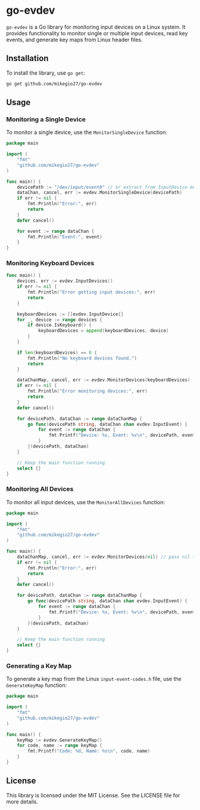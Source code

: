 # go-evdev

`go-evdev` is a Go library for monitoring input devices on a Linux system. It provides functionality to monitor single or multiple input devices, read key events, and generate key maps from Linux header files.

## Installation

To install the library, use `go get`:

```sh
go get github.com/mikegio27/go-evdev
```

## Usage

### Monitoring a Single Device

To monitor a single device, use the `MonitorSingleDevice` function:

```go
package main

import (
    "fmt"
    "github.com/mikegio27/go-evdev"
)

func main() {
    devicePath := "/dev/input/event0" // or extract from InputDevice method
    dataChan, cancel, err := evdev.MonitorSingleDevice(devicePath)
    if err != nil {
        fmt.Println("Error:", err)
        return
    }
    defer cancel()

    for event := range dataChan {
        fmt.Println("Event:", event)
    }
}
```

### Monitoring Keyboard Devices

```go
func main() {
    devices, err := evdev.InputDevices()
    if err != nil {
        fmt.Println("Error getting input devices:", err)
        return
    }

    keyboardDevices := []evdev.InputDevice{}
    for _, device := range devices {
        if device.IsKeyboard() {
            keyboardDevices = append(keyboardDevices, device)
        }
    }

    if len(keyboardDevices) == 0 {
        fmt.Println("No keyboard devices found.")
        return
    }

    dataChanMap, cancel, err := evdev.MonitorDevices(keyboardDevices)
    if err != nil {
        fmt.Println("Error monitoring devices:", err)
        return
    }
    defer cancel()

    for devicePath, dataChan := range dataChanMap {
        go func(devicePath string, dataChan chan evdev.InputEvent) {
            for event := range dataChan {
                fmt.Printf("Device: %s, Event: %v\n", devicePath, event)
            }
        }(devicePath, dataChan)
    }

    // Keep the main function running
    select {}
}
```

### Monitoring All Devices

To monitor all input devices, use the `MonitorAllDevices` function:

```go
package main

import (
    "fmt"
    "github.com/mikegio27/go-evdev"
)

func main() {
    dataChanMap, cancel, err := evdev.MonitorDevices(nil) // pass nil to monitor all devices
    if err != nil {
        fmt.Println("Error:", err)
        return
    }
    defer cancel()

    for devicePath, dataChan := range dataChanMap {
        go func(devicePath string, dataChan chan evdev.InputEvent) {
            for event := range dataChan {
                fmt.Printf("Device: %s, Event: %v\n", devicePath, event)
            }
        }(devicePath, dataChan)
    }

    // Keep the main function running
    select {}
}
```

### Generating a Key Map

To generate a key map from the Linux `input-event-codes.h` file, use the `GenerateKeyMap` function:

```go
package main

import (
    "fmt"
    "github.com/mikegio27/go-evdev"
)

func main() {
    keyMap := evdev.GenerateKeyMap()
    for code, name := range keyMap {
        fmt.Printf("Code: %d, Name: %s\n", code, name)
    }
}
```

## License

This library is licensed under the MIT License. See the LICENSE file for more details.